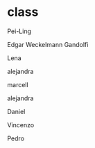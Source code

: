 # class













Pei-Ling

Edgar Weckelmann Gandolfi

Lena 

alejandra

marcell

alejandra

Daniel

Vincenzo

Pedro


